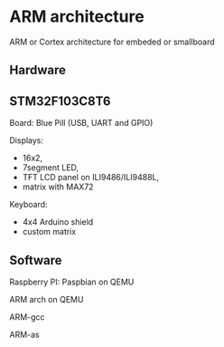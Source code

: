 # ARM architecture

ARM or Cortex architecture for embeded or smallboard

## Hardware

STM32F103C8T6
----

Board: Blue Pill (USB, UART and GPIO)

Displays:

- 16x2,
- 7segment LED,
- TFT LCD panel on ILI9486/ILI9488L,
- matrix with MAX72

Keyboard:

 - 4x4 Arduino shield
 - custom matrix

## Software

Raspberry PI: Paspbian on QEMU

ARM arch on QEMU

ARM-gcc

ARM-as
